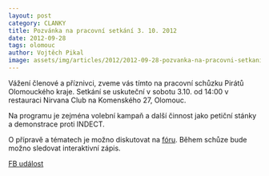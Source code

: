 ```yaml
---
layout: post
category: CLANKY
title: Pozvánka na pracovní setkání 3. 10. 2012
date: 2012-09-28
tags: olomouc
author: Vojtěch Pikal
image: assets/img/articles/2012/2012-09-28-pozvanka-na-pracovni-setkani-03-10-2012.jpg   #751x422 pixelu
---
```

Vážení členové a příznivci, zveme vás tímto na pracovní schůzku Pirátů Olomouckého kraje. Setkání se uskuteční v sobotu 3.10. od 14:00 v restauraci Nirvana Club na Komenského 27, Olomouc.

Na programu je zejména volební kampaň a další činnost jako petiční stánky a demonstrace proti INDECT.

O přípravě a tématech je možno diskutovat na [fóru](https://forum.pirati.cz//viewtopic.php?f=80&t=13530). Během schůze bude možno sledovat interaktivní zápis.

[FB událost](https://www.facebook.com/events/455641861145442/)






